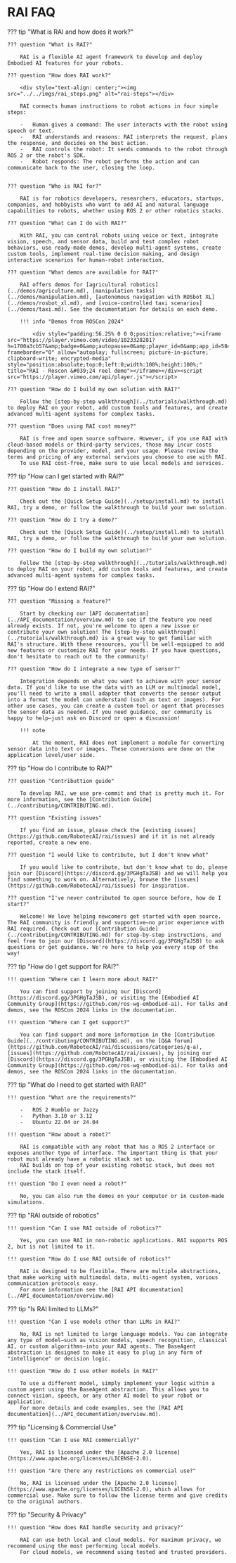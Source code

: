 # RAI FAQ

??? tip "What is RAI and how does it work?"

    ??? question "What is RAI?"

        RAI is a flexible AI agent framework to develop and deploy Embodied AI features for your robots.

    ??? question "How does RAI work?"

        <div style="text-align: center;"><img src="../../imgs/rai_steps.png" alt="rai-steps"></div>

        RAI connects human instructions to robot actions in four simple steps:

        -   Human gives a command: The user interacts with the robot using speech or text.
        -   RAI understands and reasons: RAI interprets the request, plans the response, and decides on the best action.
        -   RAI controls the robot: It sends commands to the robot through ROS 2 or the robot's SDK.
        -   Robot responds: The robot performs the action and can communicate back to the user, closing the loop.


    ??? question "Who is RAI for?"

        RAI is for robotics developers, researchers, educators, startups, companies, and hobbyists who want to add AI and natural language capabilities to robots, whether using ROS 2 or other robotics stacks.

    ??? question "What can I do with RAI?"

        With RAI, you can control robots using voice or text, integrate vision, speech, and sensor data, build and test complex robot behaviors, use ready-made demos, develop multi-agent systems, create custom tools, implement real-time decision making, and design interactive scenarios for human-robot interaction.

    ??? question "What demos are available for RAI?"

        RAI offers demos for [agricultural robotics](../demos/agriculture.md), [manipulation tasks](../demos/manipulation.md), [autonomous navigation with ROSbot XL](../demos/rosbot_xl.md), and [voice-controlled taxi scenarios](../demos/taxi.md). See the documentation for details on each demo.

        !!! info "Demos from ROSCon 2024"

            <div style="padding:56.25% 0 0 0;position:relative;"><iframe src="https://player.vimeo.com/video/1023328281?h=1700a3cb57&amp;badge=0&amp;autopause=0&amp;player_id=0&amp;app_id=58479" frameborder="0" allow="autoplay; fullscreen; picture-in-picture; clipboard-write; encrypted-media" style="position:absolute;top:0;left:0;width:100%;height:100%;" title="RAI - Roscon &#039;24 reel demo"></iframe></div><script src="https://player.vimeo.com/api/player.js"></script>

    ??? question "How do I build my own solution with RAI?"

        Follow the [step-by-step walkthrough](../tutorials/walkthrough.md) to deploy RAI on your robot, add custom tools and features, and create advanced multi-agent systems for complex tasks.

    ??? question "Does using RAI cost money?"

        RAI is free and open source software. However, if you use RAI with cloud-based models or third-party services, those may incur costs depending on the provider, model, and your usage. Please review the terms and pricing of any external services you choose to use with RAI.
        To use RAI cost-free, make sure to use local models and services.

??? tip "How can I get started with RAI?"

    ??? question "How do I install RAI?"

        Check out the [Quick Setup Guide](../setup/install.md) to install RAI, try a demo, or follow the walkthrough to build your own solution.

    ??? question "How do I try a demo?"

        Check out the [Quick Setup Guide](../setup/install.md) to install RAI, try a demo, or follow the walkthrough to build your own solution.

    ??? question "How do I build my own solution?"

        Follow the [step-by-step walkthrough](../tutorials/walkthrough.md) to deploy RAI on your robot, add custom tools and features, and create advanced multi-agent systems for complex tasks.

??? tip "How do I extend RAI?"

    ??? question "Missing a feature?"

        Start by checking our [API documentation](../API_documentation/overview.md) to see if the feature you need already exists. If not, you're welcome to open a new issue or contribute your own solution! The [step-by-step walkthrough](../tutorials/walkthrough.md) is a great way to get familiar with RAI's structure. With these resources, you'll be well-equipped to add new features or customize RAI for your needs. If you have questions, don't hesitate to reach out to the community!

    ??? question "How do I integrate a new type of sensor?"

        Integration depends on what you want to achieve with your sensor data. If you'd like to use the data with an LLM or multimodal model, you'll need to write a small adapter that converts the sensor output into a format the model can understand (such as text or images). For other use cases, you can create a custom tool or agent that processes the sensor data as needed. If you need guidance, our community is happy to help—just ask on Discord or open a discussion!

        !!! note

            At the moment, RAI does not implement a module for converting sensor data into text or images. These conversions are done on the application level/user side.

??? tip "How do I contribute to RAI?"

    ??? question "Contributtion guide"

        To develop RAI, we use pre-commit and that is pretty much it. For more information, see the [Contribution Guide](../contributing/CONTRIBUTING.md).

    ??? question "Existing issues"

        If you find an issue, please check the [existing issues](https://github.com/RobotecAI/rai/issues) and if it is not already reported, create a new one.

    ??? question "I would like to contribute, but I don't know what"

        If you would like to contribute, but don't know what to do, please join our [Discord](https://discord.gg/3PGHgTaJSB) and we will help you find something to work on. Alternatively, browse the [issues](https://github.com/RobotecAI/rai/issues) for inspiration.

    ??? question "I've never contributed to open source before, how do I start?"

        Welcome! We love helping newcomers get started with open source. The RAI community is friendly and supportive—no prior experience with RAI required. Check out our [Contribution Guide](../contributing/CONTRIBUTING.md) for step-by-step instructions, and feel free to join our [Discord](https://discord.gg/3PGHgTaJSB) to ask questions or get guidance. We're here to help you every step of the way!

??? tip "How do I get support for RAI?"

    !!! question "Where can I learn more about RAI?"

        You can find support by joining our [Discord](https://discord.gg/3PGHgTaJSB), or visiting the [Embodied AI Community Group](https://github.com/ros-wg-embodied-ai). For talks and demos, see the ROSCon 2024 links in the documentation.

    !!! question "Where can I get support?"

        You can find support and more information in the [Contribution Guide](../contributing/CONTRIBUTING.md), on the [Q&A forum](https://github.com/RobotecAI/rai/discussions/categories/q-a), [issues](https://github.com/RobotecAI/rai/issues), by joining our [Discord](https://discord.gg/3PGHgTaJSB), or visiting the [Embodied AI Community Group](https://github.com/ros-wg-embodied-ai). For talks and demos, see the ROSCon 2024 links in the documentation.

??? tip "What do I need to get started with RAI?"

    !!! question "What are the requirements?"

        -   ROS 2 Humble or Jazzy
        -   Python 3.10 or 3.12
        -   Ubuntu 22.04 or 24.04

    !!! question "How about a robot?"

        RAI is compatible with any robot that has a ROS 2 interface or exposes another type of interface. The important thing is that your robot must already have a robotic stack set up.
        RAI builds on top of your existing robotic stack, but does not include the stack itself.

    !!! question "Do I even need a robot?"

        No, you can also run the demos on your computer or in custom-made simulations.

??? tip "RAI outside of robotics"

    !!! question "Can I use RAI outside of robotics?"

        Yes, you can use RAI in non-robotic applications. RAI supports ROS 2, but is not limited to it.

    !!! question "How do I use RAI outside of robotics?"

        RAI is designed to be flexible. There are multiple abstractions, that make working with multimodal data, multi-agent system, various communication protocols easy.
        For more information see the [RAI API documentation](../API_documentation/overview.md)

??? tip "Is RAI limited to LLMs?"

    !!! question "Can I use models other than LLMs in RAI?"

        No, RAI is not limited to large language models. You can integrate any type of model—such as vision models, speech recognition, classical AI, or custom algorithms—into your RAI agents. The BaseAgent abstraction is designed to make it easy to plug in any form of "intelligence" or decision logic.

    !!! question "How do I use other models in RAI?"

        To use a different model, simply implement your logic within a custom agent using the BaseAgent abstraction. This allows you to connect vision, speech, or any other AI model to your robot or application.
        For more details and code examples, see the [RAI API documentation](../API_documentation/overview.md).

??? tip "Licensing & Commercial Use"

    !!! question "Can I use RAI commercially?"

        Yes, RAI is licensed under the [Apache 2.0 license](https://www.apache.org/licenses/LICENSE-2.0).

    !!! question "Are there any restrictions on commercial use?"

        No, RAI is licensed under the [Apache 2.0 license](https://www.apache.org/licenses/LICENSE-2.0), which allows for commercial use. Make sure to follow the license terms and give credits to the original authors.

??? tip "Security & Privacy"

    !!! question "How does RAI handle security and privacy?"

        RAI can use both local and cloud models. For maximum privacy, we recommend using the most performing local models.
        For cloud models, we recommend using tested and trusted providers.
